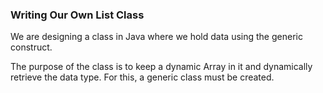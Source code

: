 ### Writing Our Own List Class


We are designing a class in Java where we hold data using the generic construct.

The purpose of the class is to keep a dynamic Array in it and dynamically retrieve the data type. For this, a generic class must be created.